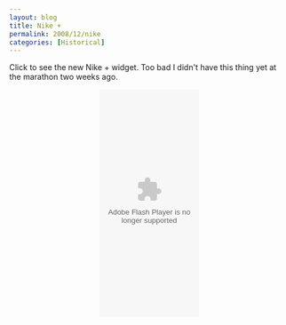 ```yaml
---
layout: blog
title: Nike +
permalink: 2008/12/nike
categories: [Historical]
---
```


<p>Click to see the new Nike + widget. Too bad I didn't have this thing yet at the marathon two weeks ago.</p>
<div align="center">
<object classid="clsid:d27cdb6e-ae6d-11cf-96b8-444553540000" codebase="http://download.macromedia.com/pub/shockwave/cabs/flash/swflash.cab#version=9,0,0,0" width="180" height="410" id="facebook_widget" align="middle"><param name="allowScriptAccess" value="sameDomain" /><param name="allowFullScreen" value="false" /><param name="movie" value="http://nikeplus.nike.com/nikeplus/v1/swf/avatar/facebook_v3.swf?screenname=noonchild&region=us&country=us&language=en&baseURL=http://nikeplus.nike.com" /><param name="menu" value="false" /><param name="quality" value="high" /><param name="scale" value="noscale" /><param name="salign" value="lt" /><param name="bgcolor" value="#ffffff" /><embed src="http://nikeplus.nike.com/nikeplus/v1/swf/avatar/facebook_v3.swf?screenname=noonchild&region=us&country=us&language=en&baseURL=http://nikeplus.nike.com" menu="false" quality="high" scale="noscale" salign="lt" bgcolor="#ffffff" width="180" height="410" name="facebook_widget" align="middle" allowScriptAccess="sameDomain" allowFullScreen="false" type="application/x-shockwave-flash" pluginspage="http://www.macromedia.com/go/getflashplayer" /></embed></object></div>
